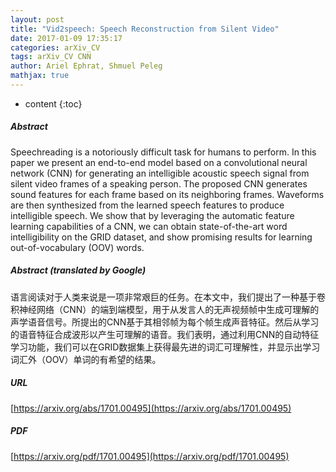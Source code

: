 ```yaml
---
layout: post
title: "Vid2speech: Speech Reconstruction from Silent Video"
date: 2017-01-09 17:35:17
categories: arXiv_CV
tags: arXiv_CV CNN
author: Ariel Ephrat, Shmuel Peleg
mathjax: true
---
```


* content
{:toc}

##### Abstract
Speechreading is a notoriously difficult task for humans to perform. In this paper we present an end-to-end model based on a convolutional neural network (CNN) for generating an intelligible acoustic speech signal from silent video frames of a speaking person. The proposed CNN generates sound features for each frame based on its neighboring frames. Waveforms are then synthesized from the learned speech features to produce intelligible speech. We show that by leveraging the automatic feature learning capabilities of a CNN, we can obtain state-of-the-art word intelligibility on the GRID dataset, and show promising results for learning out-of-vocabulary (OOV) words.

##### Abstract (translated by Google)
语言阅读对于人类来说是一项非常艰巨的任务。在本文中，我们提出了一种基于卷积神经网络（CNN）的端到端模型，用于从发言人的无声视频帧中生成可理解的声学语音信号。所提出的CNN基于其相邻帧为每个帧生成声音特征。然后从学习的语音特征合成波形以产生可理解的语音。我们表明，通过利用CNN的自动特征学习功能，我们可以在GRID数据集上获得最先进的词汇可​​理解性，并显示出学习词汇外（OOV）单词的有希望的结果。

##### URL
[https://arxiv.org/abs/1701.00495](https://arxiv.org/abs/1701.00495)

##### PDF
[https://arxiv.org/pdf/1701.00495](https://arxiv.org/pdf/1701.00495)

